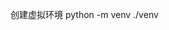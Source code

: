 <!--
 * @Description: 
 * @Author: lamborghini1993
 * @Date: 2020-05-04 14:12:19
 * @UpdateDate: 2020-05-04 14:12:55
 -->

创建虚拟环境
python -m venv ./venv
